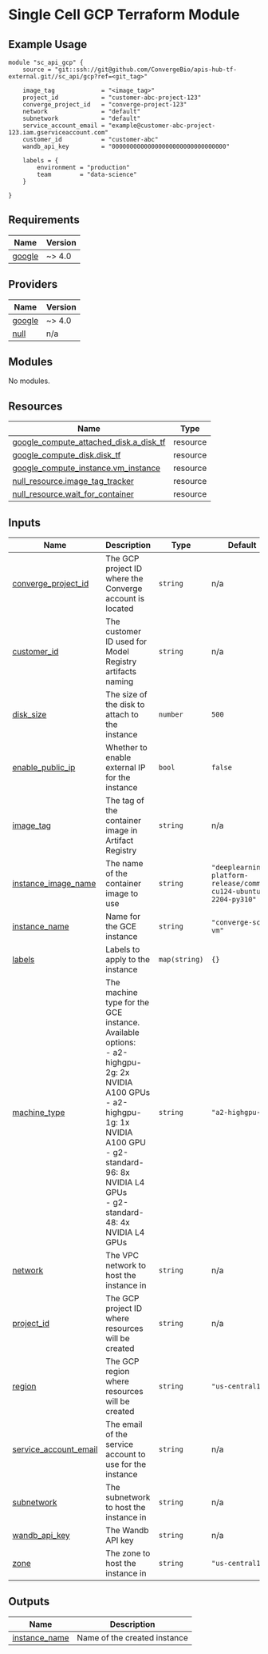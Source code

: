 # Single Cell GCP Terraform Module

## Example Usage

```hcl
module "sc_api_gcp" {
    source = "git::ssh://git@github.com/ConvergeBio/apis-hub-tf-external.git//sc_api/gcp?ref=<git_tag>"

    image_tag             = "<image_tag>"
    project_id            = "customer-abc-project-123"
    converge_project_id   = "converge-project-123"
    network               = "default"
    subnetwork            = "default"
    service_account_email = "example@customer-abc-project-123.iam.gserviceaccount.com"    
    customer_id           = "customer-abc"
    wandb_api_key         = "00000000000000000000000000000000"

    labels = {
        environment = "production"
        team        = "data-science" 
    }

}
```

## Requirements

| Name | Version |
|------|---------|
| <a name="requirement_google"></a> [google](#requirement\_google) | ~> 4.0 |

## Providers

| Name | Version |
|------|---------|
| <a name="provider_google"></a> [google](#provider\_google) | ~> 4.0 |
| <a name="provider_null"></a> [null](#provider\_null) | n/a |

## Modules

No modules.

## Resources

| Name | Type |
|------|------|
| [google_compute_attached_disk.a_disk_tf](https://registry.terraform.io/providers/hashicorp/google/latest/docs/resources/compute_attached_disk) | resource |
| [google_compute_disk.disk_tf](https://registry.terraform.io/providers/hashicorp/google/latest/docs/resources/compute_disk) | resource |
| [google_compute_instance.vm_instance](https://registry.terraform.io/providers/hashicorp/google/latest/docs/resources/compute_instance) | resource |
| [null_resource.image_tag_tracker](https://registry.terraform.io/providers/hashicorp/null/latest/docs/resources/resource) | resource |
| [null_resource.wait_for_container](https://registry.terraform.io/providers/hashicorp/null/latest/docs/resources/resource) | resource |

## Inputs

| Name | Description | Type | Default | Required |
|------|-------------|------|---------|:--------:|
| <a name="input_converge_project_id"></a> [converge\_project\_id](#input\_converge\_project\_id) | The GCP project ID where the Converge account is located | `string` | n/a | yes |
| <a name="input_customer_id"></a> [customer\_id](#input\_customer\_id) | The customer ID used for Model Registry artifacts naming | `string` | n/a | yes |
| <a name="input_disk_size"></a> [disk\_size](#input\_disk\_size) | The size of the disk to attach to the instance | `number` | `500` | no |
| <a name="input_enable_public_ip"></a> [enable\_public\_ip](#input\_enable\_public\_ip) | Whether to enable external IP for the instance | `bool` | `false` | no |
| <a name="input_image_tag"></a> [image\_tag](#input\_image\_tag) | The tag of the container image in Artifact Registry | `string` | n/a | yes |
| <a name="input_instance_image_name"></a> [instance\_image\_name](#input\_instance\_image\_name) | The name of the container image to use | `string` | `"deeplearning-platform-release/common-cu124-ubuntu-2204-py310"` | no |
| <a name="input_instance_name"></a> [instance\_name](#input\_instance\_name) | Name for the GCE instance | `string` | `"converge-sc-vm"` | no |
| <a name="input_labels"></a> [labels](#input\_labels) | Labels to apply to the instance | `map(string)` | `{}` | no |
| <a name="input_machine_type"></a> [machine\_type](#input\_machine\_type) | The machine type for the GCE instance. Available options:<br/>  - a2-highgpu-2g: 2x NVIDIA A100 GPUs<br/>  - a2-highgpu-1g: 1x NVIDIA A100 GPU<br/>  - g2-standard-96: 8x NVIDIA L4 GPUs<br/>  - g2-standard-48: 4x NVIDIA L4 GPUs | `string` | `"a2-highgpu-2g"` | no |
| <a name="input_network"></a> [network](#input\_network) | The VPC network to host the instance in | `string` | n/a | yes |
| <a name="input_project_id"></a> [project\_id](#input\_project\_id) | The GCP project ID where resources will be created | `string` | n/a | yes |
| <a name="input_region"></a> [region](#input\_region) | The GCP region where resources will be created | `string` | `"us-central1"` | no |
| <a name="input_service_account_email"></a> [service\_account\_email](#input\_service\_account\_email) | The email of the service account to use for the instance | `string` | n/a | yes |
| <a name="input_subnetwork"></a> [subnetwork](#input\_subnetwork) | The subnetwork to host the instance in | `string` | n/a | yes |
| <a name="input_wandb_api_key"></a> [wandb\_api\_key](#input\_wandb\_api\_key) | The Wandb API key | `string` | n/a | yes |
| <a name="input_zone"></a> [zone](#input\_zone) | The zone to host the instance in | `string` | `"us-central1-a"` | no |

## Outputs

| Name | Description |
|------|-------------|
| <a name="output_instance_name"></a> [instance\_name](#output\_instance\_name) | Name of the created instance |
